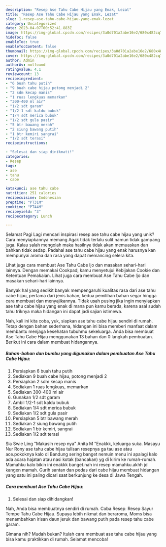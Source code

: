 ```yaml
---
description: "Resep Ase Tahu Cabe Hijau yang Enak, Lezat"
title: "Resep Ase Tahu Cabe Hijau yang Enak, Lezat"
slug: 1-resep-ase-tahu-cabe-hijau-yang-enak-lezat
category: Uncategorized
date: 2023-04-07T00:52:41.883Z
image: https://img-global.cpcdn.com/recipes/3a0d701a2abe16e2/680x482cq70/ase-tahu-cabe-hijau-foto-resep-utama.jpg
hideToc: false
enableToc: true
enableTocContent: false
thumbnail: https://img-global.cpcdn.com/recipes/3a0d701a2abe16e2/680x482cq70/ase-tahu-cabe-hijau-foto-resep-utama.jpg
cover: https://img-global.cpcdn.com/recipes/3a0d701a2abe16e2/680x482cq70/ase-tahu-cabe-hijau-foto-resep-utama.jpg
author: Admin
authorAv: notfound
ratingvalue: 4.1
reviewcount: 13
recipeingredient:
- "6 buah tahu putih"
- "9 buah cabe hijau potong menjadi 2"
- "2 sdm kecap manis"
- "1 ruas lengkuas memarkan"
- "300-400 ml air"
- "1/2 sdt garam"
- "1/2-1 sdt kaldu bubuk"
- "1/4 sdt merica bubuk"
- "1/2 sdt gula pasir"
- "5 btr bawang merah"
- "2 siung bawang putih"
- "1 btr kemiri sangrai"
- "1/2 sdt terasi"
recipeinstructions:

- "Selesai dan siap dinikmati!"
categories:
- Resep
tags:
- ase
- tahu
- cabe

katakunci: ase tahu cabe 
nutrition: 251 calories
recipecuisine: Indonesian
preptime: "PT31M"
cooktime: "PT44M"
recipeyield: "3"
recipecategory: Lunch

---
```



Selamat Pagi Lagi mencari inspirasi resep ase tahu cabe hijau yang unik? Cara menyiapkannya memang Agak tidak terlalu sulit namun tidak gampang juga. Kalau salah mengolah maka hasilnya tidak akan memuaskan dan bahkan tidak sedap. Padahal ase tahu cabe hijau yang enak harusnya kan mempunyai aroma dan rasa yang dapat memancing selera kita.


Lihat juga cara membuat Ase Tahu Cabe Ijo dan masakan sehari-hari lainnya. Dengan memakai Cookpad, kamu menyetujui Kebijakan Cookie dan Ketentuan Pemakaian. Lihat juga cara membuat Ase Tahu Cabe Ijo dan masakan sehari-hari lainnya.

Banyak hal yang sedikit banyak mempengaruhi kualitas rasa dari ase tahu cabe hijau, pertama dari jenis bahan, kedua pemilihan bahan segar hingga cara membuat dan menyajikannya. Tidak usah pusing jika ingin menyiapkan ase tahu cabe hijau yang enak di mana pun kamu berada, karena asal sudah tahu triknya maka hidangan ini dapat jadi sajian istimewa.


Nah, kali ini kita coba, yuk, siapkan ase tahu cabe hijau sendiri di rumah. Tetap dengan bahan sederhana, hidangan ini bisa memberi manfaat dalam membantu menjaga kesehatan tubuhmu sekeluarga. Anda bisa membuat Ase Tahu Cabe Hijau menggunakan 13 bahan dan 0 langkah pembuatan. Berikut ini cara dalam membuat hidangannya.

<!--inarticleads1-->

##### Bahan-bahan dan bumbu yang digunakan dalam pembuatan Ase Tahu Cabe Hijau:

1. Persiapkan 6 buah tahu putih
1. Sediakan 9 buah cabe hijau, potong menjadi 2
1. Persiapkan 2 sdm kecap manis
1. Sediakan 1 ruas lengkuas, memarkan
1. Sediakan 300-400 ml air
1. Gunakan 1/2 sdt garam
1. Ambil 1/2-1 sdt kaldu bubuk
1. Sediakan 1/4 sdt merica bubuk
1. Sediakan 1/2 sdt gula pasir
1. Persiapkan 5 btr bawang merah
1. Sediakan 2 siung bawang putih
1. Sediakan 1 btr kemiri, sangrai
1. Sediakan 1/2 sdt terasi


Sia Swie Ling &#34;Makasih resep nya&#34; Anita M &#34;Enakkk, keluarga suka. Masayu Nur Rony ase tahu cabe hijau tulisan resepnya ga tau ase atau ace.pokoknya kalo di Bandung sering banget nemuin menu ini apalagi kalo ada acara hajatan atau nasi kotak (bancakan) yg di kirim ke rumah-rumah. Mamahku kalo bikin ini enakkk banget.nah ini resep mamahku.akhh jd kangen mamah. Gurih santan dan pedas dari cabe hijau membuat hidangan yang satu ini paling dicari saat berkunjung ke desa di Jawa Tengah. 

<!--inarticleads2-->

##### Cara membuat Ase Tahu Cabe Hijau:


1. Selesai dan siap dihidangkan!

Nah, Anda bisa membuatnya sendiri di rumah. Coba Resep: Resep Sayur Tempe Tahu Cabe Hijau. Supaya lebih nikmat dan beraroma, Moms bisa menambahkan irisan daun jeruk dan bawang putih pada resep tahu cabe garam. 

Gimana nih? Mudah bukan? Itulah cara membuat ase tahu cabe hijau yang bisa kamu praktikkan di rumah. Selamat mencoba!
